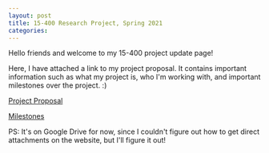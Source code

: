 ```yaml
---
layout: post
title: 15-400 Research Project, Spring 2021
categories: 
---
```


Hello friends and welcome to my 15-400 project update page!

Here, I have attached a link to my project proposal. It contains important information such as what my project is, who I'm working with, and important milestones over the project. :) 

[Project Proposal](https://drive.google.com/file/d/10r6YkniBMuCHsLOqQP056yNxzwzRN2Pu/view?usp=sharing)

[Milestones](https://drive.google.com/file/d/1KTH81X7g2v-pkY5KZAWUUEWDp0Aj_JQX/view?usp=sharing)

PS: It's on Google Drive for now, since I couldn't figure out how to get direct attachments on the website, but I'll figure it out!